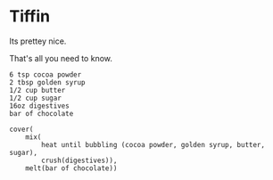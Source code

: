 Tiffin
======

Its prettey nice.

That's all you need to know.

    6 tsp cocoa powder
    2 tbsp golden syrup
    1/2 cup butter
    1/2 cup sugar
    16oz digestives
    bar of chocolate

    cover(
        mix(
            heat until bubbling (cocoa powder, golden syrup, butter, sugar),
            crush(digestives)),
        melt(bar of chocolate))
